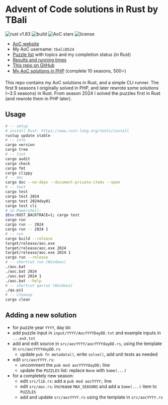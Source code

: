 # Advent of Code solutions in Rust by TBali

![rust v1.83](https://shields.io/badge/rust-1.83-blue?logo=rust)
![build](https://img.shields.io/github/actions/workflow/status/tbali0524/advent-of-code-rust/qa.yml)
![AoC stars](https://img.shields.io/badge/total%20AoC%20⭐-218-green)
![license](https://img.shields.io/github/license/tbali0524/advent-of-code-rust)

* [AoC website](https://adventofcode.com/)
* My AoC username: `tbali0524`
* [Puzzle list](puzzles.md) with topics and my completion status (in Rust)
* [Results and running times](results.md)
* [This repo on GitHub](https://github.com/tbali0524/advent-of-code-rust)
* [My AoC solutions in PHP](https://github.com/tbali0524/advent-of-code-solutions) (complete 10 seasons, 500⭐)

This repo contains my AoC solutions in Rust, and a simple CLI runner. The first 9 seasons I originally solved in PHP, and later rewrote some solutions (~3.5 seasons) in Rust. From season 2024 I solved the puzzles first in Rust (and rewrote them in PHP later).

## Usage

```sh
# -- setup
# install Rust: https://www.rust-lang.org/tools/install
rustup update stable
# -- info
cargo version
cargo tree
# -- lint
cargo audit
cargo check
cargo fmt
cargo clippy
# -- doc
cargo doc --no-deps --document-private-items --open
# -- test
cargo test
cargo test 2024
cargo test 2024day01
cargo test cli
# in Powershell:
$Env:RUST_BACKTRACE=1; cargo test
cargo run
cargo run -- 2024
cargo run -- 2024 1
# -- run
cargo build --release
target/release/aoc.exe
target/release/aoc.exe 2024
target/release/aoc.exe 2024 1
cargo run --release
# -- shortcut run (Windows)
./aoc.bat
./aoc.bat 2024
./aoc.bat 2024 1
./aoc.bat --help
# -- shortcut qa+run (Windows)
./qa.ps1
# -- cleanup
cargo clean
```

## Adding a new solution

* for puzzle year `YYYY`, day `DD`:
* add puzzle input in `input/YYYY/AocYYYYDayDD.txt` and example inputs in `...exX.txt`
* add and edit source in `src/aocYYYY/aocYYYYdayDD.rs`, using the template in `src/aocYYYYdayDD.rs`
    * update `pub fn metadata()`, write `solve()`, add unit tests as needed
* edit `src/aocYYYY.rs`:
    * uncomment the `pub mod aocYYYYdayDD;` line
    * update the `PUZZLES` list: replace `None` with `Some(...)`
* for a completely new season:
    * edit `src/lib.rs`: add a `pub mod aocYYYY;` line
    * edit `src/aoc.rs`: increase `MAX_SEASONS` and add a `Some(...)` item to `PUZZLES`
    * add and update `src/aocYYYY.rs` using the template in `src/aocYYYY.rs`
